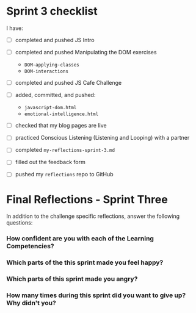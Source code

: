 # Sprint 3 checklist

I have:
- [ ] completed and pushed JS Intro
- [ ] completed and pushed Manipulating the DOM exercises
    - `DOM-applying-classes`
    - `DOM-interactions`
- [ ] completed and pushed JS Cafe Challenge
- [ ] added, committed, and pushed:
    - `javascript-dom.html` 
    - `emotional-intelligence.html` 
- [ ] checked that my blog pages are live
- [ ] practiced Conscious Listening (Listening and Looping) with a partner
- [ ] completed `my-reflections-sprint-3.md`
- [ ] filled out the feedback form
- [ ] pushed my `reflections` repo to GitHub



# Final Reflections - Sprint Three 

In addition to the challenge specific reflections, answer the following questions:

### How confident are you with each of the Learning Competencies?



### Which parts of the this sprint made you feel happy?



### Which parts of this sprint made you angry?



### How many times during this sprint did you want to give up? Why didn't you?
